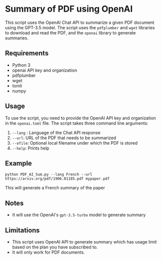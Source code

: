 <!DOCTYPE html>
<html>
<body>
<h1>Summary of PDF using OpenAI</h1>

<p>This script uses the OpenAI Chat API to summarize a given PDF document using the GPT-3.5 model. The script uses the <code>pdfplumber</code> and <code>wget</code> libraries to download and read the PDF, and the <code>openai</code> library to generate summaries.</p>

<h2>Requirements</h2>

<ul>
  <li>Python 3</li>
  <li>openai API key and organization</li>
  <li>pdfplumber</li>
  <li>wget</li>
  <li>tomli</li>
  <li>numpy</li>
</ul>

<h2>Usage</h2>

<p>To use the script, you need to provide the OpenAI API key and organization in the <code>openai.toml</code> file. The script takes three command line arguments:</p>
<ol>
  <li><code>--lang</code> : Language of the Chat API response</li>
  <li><code>--url</code>: URL of the PDF that needs to be summarized</li>
  <li><code>--ofile</code>: Optional local filename under which the PDF is stored</li>
  <li><code>--help</code>: Prints help</li>
</ol>

<h2>Example</h2>
<pre>
<code>python PDF_AI_Sum.py --lang French --url https://arxiv.org/pdf/1906.01185.pdf mypaper.pdf</code>
</pre>
<p>This will generate a French summary of the paper</p>

<h2>Notes</h2>
<ul>
  <li>It will use the OpenAI's <code>gpt-3.5-turbo</code> model to generate summary</li>
</ul>

<h2>Limitations</h2>
<ul>
  <li>This script uses OpenAI API to generate summary which has usage limit based on the plan you have subscribed to.</li>
  <li>It will only work for PDF documents.</li>
</ul>
</body>
</html>
